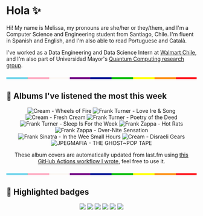 # Hola ✨
Hi! My name is Melissa, my pronouns are she/her or they/them, and I'm a Computer Science and Engineering student from Santiago, Chile. I'm fluent in Spanish and English, and I'm also able to read Portuguese and Català.

I've worked as a Data Engineering and Data Science Intern at [Walmart Chile](https://github.com/walmartdigital/), and I'm also part of Universidad Mayor's [Quantum Computing research group](https://www.diariomayor.cl/ciencia-um/docentes-y-estudiantes-crean-el-primer-grupo-de-computacion-cuantica-u-mayor.html).

<img src="hr.png" width="100%" height="5px">

## 🎵 Albums I've listened the most this week
<!-- lastfm -->
<p align="center"><img src="https://lastfm.freetls.fastly.net/i/u/64s/e9fc11176e774692c6ee5104f197c0d8.png" title="Cream - Wheels of Fire"> <img src="https://lastfm.freetls.fastly.net/i/u/64s/b90c87b587d44abab5f3895a868e1a13.jpg" title="Frank Turner - Love Ire & Song"> <img src="https://lastfm.freetls.fastly.net/i/u/64s/9bdb8fb80e35856be323bd4a50cc54c6.jpg" title="Cream - Fresh Cream"> <img src="https://lastfm.freetls.fastly.net/i/u/64s/5bdf8bc902214fe4cfca8a44d302e867.jpg" title="Frank Turner - Poetry of the Deed"> <img src="https://lastfm.freetls.fastly.net/i/u/64s/969d21d4cf364df2cde0d791de7a0ebb.jpg" title="Frank Turner - Sleep Is For the Week"> <img src="https://lastfm.freetls.fastly.net/i/u/64s/557397c58f19a5a89a003056ab196692.jpg" title="Frank Zappa - Hot Rats"> <img src="https://lastfm.freetls.fastly.net/i/u/64s/881bd27191543eef056663b1b6d95639.jpg" title="Frank Zappa - Over-Nite Sensation"> <img src="https://lastfm.freetls.fastly.net/i/u/64s/abccd4044fac4ec697b05d7eb920e914.png" title="Frank Sinatra - In the Wee Small Hours"> <img src="https://lastfm.freetls.fastly.net/i/u/64s/52907e184f756b6f351f7b87acd7005a.jpg" title="Cream - Disraeli Gears"> <img src="https://lastfm.freetls.fastly.net/i/u/64s/c5bed07ff1ae0eb38dc9d6c8b6b96ddc.jpg" title="JPEGMAFIA - THE GHOST~POP TAPE"> </p>

<p align="center">These album covers are automatically updated from last.fm using <a href="https://github.com/marketplace/actions/lastfm-to-markdown">this GitHub Actions workflow I wrote</a>, feel free to use it.</p>

<img src="hr.png" width="100%" height="5px">

## 🏅 Highlighted badges
<p align="center" style="vertical-align:middle;">
  <a href="https://www.credly.com/badges/c8caff74-4c34-4211-affe-8bd7692771c8"><img src="https://images.credly.com/size/100x100/images/cf9b772d-7cf9-4c11-9aa7-46ab006f0ce6/IBM_Quantum_Challenge_2021_Achievement_V2.png"></a>
  <a href="https://www.credly.com/badges/52a4021b-34e6-413d-a4bd-cc29d3a686f6"><img src="https://images.credly.com/size/100x100/images/28944969-813a-43b9-944f-7910111ce764/Professional_Certificate_-_Data_Science.png"></a>
  <a href="https://www.credly.com/badges/cfeca386-7b9d-487f-8e2b-b3cfa069c734"><img src="https://images.credly.com/size/100x100/images/ac4daa48-1924-4dc5-80cf-ede5a08bac51/Data_Science_Foundations_Specialization.png"></a>
  <a href="https://www.credly.com/badges/0372a945-8a67-4d57-9643-b46b8dbf2fa6"><img src="https://images.credly.com/size/100x100/images/4a5f4849-54ae-461f-97ad-cb9c9a04eb63/Adv_Data_Science_Specialization.png"></a>
  <a href="https://www.credly.com/badges/348acaad-19d1-4f5a-8a6f-145d80dca3dc"><img src="https://images.credly.com/size/100x100/images/1dee8dee-d779-462e-9fd4-df5119546349/Build_Smart_on_Kubernetes_World_Tour.png"></a>
  <a href="https://google.qwiklabs.com/public_profiles/9fac59c2-c0f1-4b5c-b207-47c9cd7d6072"><img src="https://cdn.qwiklabs.com/GHzcYBb00JYUF9Rgf3D9A4inwRHYnFtISMvcRlb%2FClU%3D" width="100px"></a>
</p>
